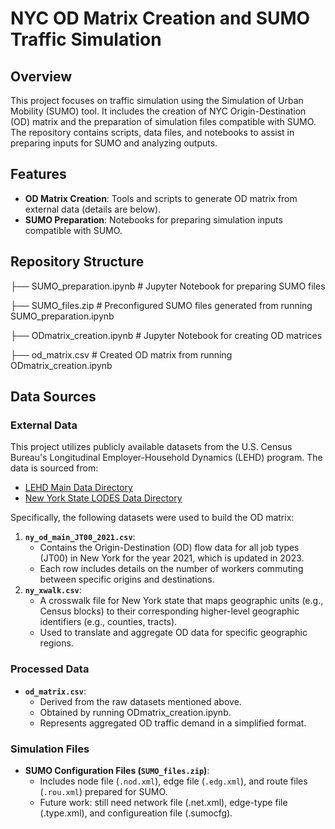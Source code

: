 # NYC OD Matrix Creation and SUMO Traffic Simulation

## Overview
This project focuses on traffic simulation using the Simulation of Urban Mobility (SUMO) tool. It includes the creation of NYC Origin-Destination (OD) matrix and the preparation of simulation files compatible with SUMO. The repository contains scripts, data files, and notebooks to assist in preparing inputs for SUMO and analyzing outputs.

## Features
- **OD Matrix Creation**: Tools and scripts to generate OD matrix from external data (details are below).
- **SUMO Preparation**: Notebooks for preparing simulation inputs compatible with SUMO.

## Repository Structure

├── SUMO_preparation.ipynb # Jupyter Notebook for preparing SUMO files

├── SUMO_files.zip # Preconfigured SUMO files generated from running SUMO_preparation.ipynb

├── ODmatrix_creation.ipynb # Jupyter Notebook for creating OD matrices

├── od_matrix.csv # Created OD matrix from running ODmatrix_creation.ipynb


## Data Sources

### External Data
This project utilizes publicly available datasets from the U.S. Census Bureau's Longitudinal Employer-Household Dynamics (LEHD) program. The data is sourced from:

- [LEHD Main Data Directory](https://lehd.ces.census.gov/data/)
- [New York State LODES Data Directory](https://lehd.ces.census.gov/data/lodes/LODES8/ny/)

Specifically, the following datasets were used to build the OD matrix:
1. **`ny_od_main_JT00_2021.csv`**:
   - Contains the Origin-Destination (OD) flow data for all job types (JT00) in New York for the year 2021, which is updated in 2023.
   - Each row includes details on the number of workers commuting between specific origins and destinations.
2. **`ny_xwalk.csv`**:
   - A crosswalk file for New York state that maps geographic units (e.g., Census blocks) to their corresponding higher-level geographic identifiers (e.g., counties, tracts).
   - Used to translate and aggregate OD data for specific geographic regions.

### Processed Data
- **`od_matrix.csv`**:
  - Derived from the raw datasets mentioned above.
  - Obtained by running ODmatrix_creation.ipynb.
  - Represents aggregated OD traffic demand in a simplified format.

### Simulation Files
- **SUMO Configuration Files (`SUMO_files.zip`)**:
  - Includes node file (`.nod.xml`), edge file (`.edg.xml`), and route files (`.rou.xml`) prepared for SUMO.
  - Future work: still need network file (.net.xml), edge-type file (.type.xml), and configureation file (.sumocfg).





